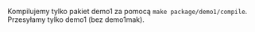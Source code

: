 Kompilujemy tylko pakiet demo1 za pomocą `make package/demo1/compile`. Przesyłamy tylko demo1 (bez demo1mak).
